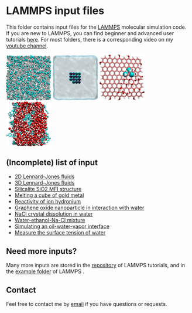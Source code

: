 # LAMMPS input files

This folder contains input files for the [LAMMPS](https://www.lammps.org/) molecular simulation code.
If you are new to LAMMPS, you can find beginner and advanced user tutorials [here](https://lammpstutorials.github.io/).
For most folders, there is a corresponding video on my [youtube channel](https://www.youtube.com/channel/UCLmK_9wpyLVpcP7BPgN6BIw). 

<p float="left">
  <a href="3D-lennard-jones-fluid/"><img src="3D-lennard-jones-fluid/LJ.png" width="24.5%" /></a>
  <a href="salt-dissolution-water/"><img src="salt-dissolution-water/salt-dissolution.png" width="24.5%" /></a>
  <a href="GO-nanoparticle/"><img src="GO-nanoparticle/GO-nanoparticle.png" width="24.5%" /></a>
  <a href="water-toluene-interface/"><img src="water-toluene-interface/water-toluene.png" width="24.5%" /></a>
</p>

## (Incomplete) list of input

* [2D Lennard-Jones fluids](2D-lennard-jones-fluid/)
* [3D Lennard-Jones fluids](3D-lennard-jones-fluid/)
* [Silicalite SiO2 MFI structure](bulk-silicalite/)
* [Melting a cube of gold metal](melting-gold/)
* [Reactivity of ion hydronium](illustration-ion-hydronium/)
* [Graphene oxide nanoparticle in interaction with water](GO-nanoparticle/)
* [NaCl crystal dissolution in water](salt-dissolution-water/)
* [Water-ethanol-Na-Cl mixture](water-ethanol/)
* [Simulating an oil-water-vapor interface](water-toluene-interface/)
* [Measure the surface tension of water](water-vapour/)

## Need more inputs?

Many more inputs are stored
in the [repository](https://github.com/lammpstutorials/lammpstutorials.github.io) of LAMMPS tutorials,
and in the [example folder](https://github.com/lammps/lammps/tree/develop/examples) of LAMMPS .

## Contact 

Feel free to contact me by [email](https://simongravelle.github.io/) if you have questions or requests.
